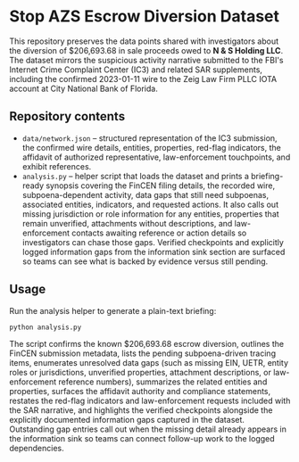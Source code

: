 # Stop AZS Escrow Diversion Dataset

This repository preserves the data points shared with investigators about
the diversion of $206,693.68 in sale proceeds owed to **N & S Holding
LLC**. The dataset mirrors the suspicious activity narrative submitted to
the FBI's Internet Crime Complaint Center (IC3) and related SAR
supplements, including the confirmed 2023-01-11 wire to the Zeig Law
Firm PLLC IOTA account at City National Bank of Florida.

## Repository contents

- `data/network.json` – structured representation of the IC3 submission,
  the confirmed wire details, entities, properties, red-flag indicators,
  the affidavit of authorized representative, law-enforcement
  touchpoints, and exhibit references.
- `analysis.py` – helper script that loads the dataset and prints a
  briefing-ready synopsis covering the FinCEN filing details, the
  recorded wire, subpoena-dependent activity, data gaps that still need
  subpoenas, associated entities, indicators, and requested actions. It
  also calls out missing jurisdiction or role information for any
  entities, properties that remain unverified, attachments without
  descriptions, and law-enforcement contacts awaiting reference or
  action details so investigators can chase those gaps. Verified
  checkpoints and explicitly logged information gaps from the
  information sink section are surfaced so teams can see what is backed
  by evidence versus still pending.

## Usage

Run the analysis helper to generate a plain-text briefing:

```bash
python analysis.py
```

The script confirms the known $206,693.68 escrow diversion, outlines the
FinCEN submission metadata, lists the pending subpoena-driven tracing
items, enumerates unresolved data gaps (such as missing EIN, UETR,
entity roles or jurisdictions, unverified properties, attachment
descriptions, or law-enforcement reference numbers), summarizes the
related entities and properties, surfaces the affidavit authority and
compliance statements, restates the red-flag indicators and
law-enforcement requests included with the SAR narrative, and highlights
the verified checkpoints alongside the explicitly documented
information gaps captured in the dataset. Outstanding gap entries call
out when the missing detail already appears in the information sink so
teams can connect follow-up work to the logged dependencies.
